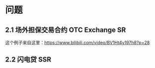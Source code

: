 # 问题
## 2.1 场外担保交易合约 OTC Exchange SR
这个例子来自这里：https://www.bilibili.com/video/BV1Ht4y197h8?p=28

## 2.2 闪电贷 SSR
